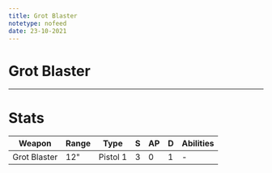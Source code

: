 ```yaml
---
title: Grot Blaster
notetype: nofeed
date: 23-10-2021
---
```


# Grot Blaster

---

# Stats

| Weapon       | Range | Type     | S   | AP  | D   | Abilities |
| ------------ | ----- | -------- | --- | --- | --- | --------- |
| Grot Blaster | 12"   | Pistol 1 | 3   | 0   | 1   | -         |